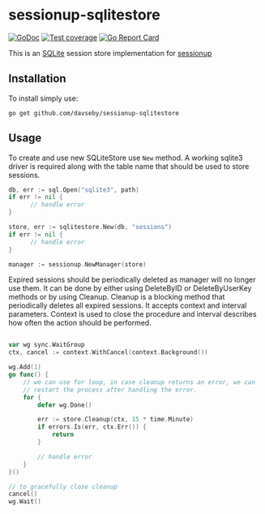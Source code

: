 # sessionup-sqlitestore
[![GoDoc](https://godoc.org/github.com/davseby/sessionup-sqlitestore?status.png)](https://godoc.org/github.com/davseby/sessionup-sqlitestore)
[![Test coverage](http://gocover.io/_badge/github.com/davseby/sessionup-sqlitestore)](https://gocover.io/github.com/davseby/sessionup-sqlitestore)
[![Go Report Card](https://goreportcard.com/badge/github.com/davseby/sessionup-sqlitestore)](https://goreportcard.com/report/github.com/davseby/sessionup-sqlitestore)

This is an [SQLite](https://github.com/mattn/go-sqlite3) session store implementation for [sessionup](https://github.com/swithek/sessionup)

## Installation

To install simply use:

```
go get github.com/davseby/sessionup-sqlitestore
```

## Usage

To create and use new SQLiteStore use `New` method. A working sqlite3 driver is 
required along with the table name that should be used to store sessions.

```go
db, err := sql.Open("sqlite3", path)
if err != nil {
      // handle error
}

store, err := sqlitestore.New(db, "sessions")
if err != nil {
      // handle error
}

manager := sessionup.NewManager(store)
```

Expired sessions should be periodically deleted as manager will no longer use
them. It can be done by either using DeleteByID or DeleteByUserKey methods or
by using Cleanup. Cleanup is a blocking method that periodically deletes all
expired sessions. It accepts context and interval parameters. Context is used to
close the procedure and interval describes how often the action should be 
performed.

```go

var wg sync.WaitGroup
ctx, cancel := context.WithCancel(context.Background())

wg.Add(1)
go func() {
	// we can use for loop, in case cleanup returns an error, we can
	// restart the process after handling the error.
	for {
		defer wg.Done()

		err := store.Cleanup(ctx, 15 * time.Minute)
		if errors.Is(err, ctx.Err()) {
			return
		}

		// handle error
	}
}()

// to gracefully close cleanup
cancel()
wg.Wait()
```
